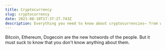 ```yaml
---
title: Cryptocurrency
slug: cryptocurrency
date: 2021-08-10T17:37:27.743Z
description: Everything you need to know about cryptocurrencies— from working to investing
---
```

Bitcoin, Ethereum, Dogecoin are the new hotwords of the people. But it must suck to know that you don't know anything about them.